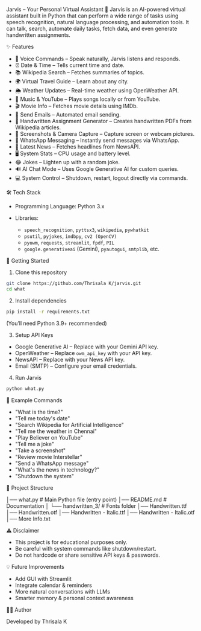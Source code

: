 Jarvis – Your Personal Virtual Assistant 🤖
    Jarvis is an AI-powered virtual assistant built in Python that can perform a wide range of tasks using speech recognition, natural language processing, and automation tools. It can talk, search, automate daily tasks, fetch data, and even generate handwritten assignments.

✨ Features

* 🎤 Voice Commands – Speak naturally, Jarvis listens and responds.
* ⏰ Date & Time – Tells current time and date.
* 📚 Wikipedia Search – Fetches summaries of topics.
* 🌍 Virtual Travel Guide – Learn about any city.
* 🌦️ Weather Updates – Real-time weather using OpenWeather API.
* 🎵 Music & YouTube – Plays songs locally or from YouTube.
* 🎬 Movie Info – Fetches movie details using IMDb.
* 📧 Send Emails – Automated email sending.
* 📝 Handwritten Assignment Generator – Creates handwritten PDFs from Wikipedia articles.
* 📸 Screenshots & Camera Capture – Capture screen or webcam pictures.
* 💬 WhatsApp Messaging – Instantly send messages via WhatsApp.
* 📰 Latest News – Fetches headlines from NewsAPI.
* 🖥️ System Stats – CPU usage and battery level.
* 😂 Jokes – Lighten up with a random joke.
* 🔊 AI Chat Mode – Uses Google Generative AI for custom queries.
* 💻 System Control – Shutdown, restart, logout directly via commands.


🛠️ Tech Stack

* Programming Language: Python 3.x
* Libraries:

  * `speech_recognition`, `pyttsx3`, `wikipedia`, `pywhatkit`
  * `psutil`, `pyjokes`, `imdbpy`, `cv2 (OpenCV)`
  * `pyowm`, `requests`, `streamlit`, `fpdf`, `PIL`
  * `google.generativeai` (Gemini), `pyautogui`, `smtplib`, etc.



🚀 Getting Started

1. Clone this repository

```bash
git clone https://github.com/Thrisala K/jarvis.git
cd what
```

2. Install dependencies

```bash
pip install -r requirements.txt
```

(You’ll need Python 3.9+ recommended)

3. Setup API Keys

* Google Generative AI – Replace with your Gemini API key.
* OpenWeather – Replace `owm_api_key` with your API key.
* NewsAPI – Replace with your News API key.
* Email (SMTP) – Configure your email credentials.

4. Run Jarvis

```bash
python what.py
```


🎤 Example Commands

* "What is the time?"
* "Tell me today's date"
* "Search Wikipedia for Artificial Intelligence"
* "Tell me the weather in Chennai"
* "Play Believer on YouTube"
* "Tell me a joke"
* "Take a screenshot"
* "Review movie Interstellar"
* "Send a WhatsApp message"
* "What's the news in technology?"
* "Shutdown the system"



📂 Project Structure

│── what.py # Main Python file (entry point)
│── README.md # Documentation
│
└── handwritten_3/ # Fonts folder
    │── Handwritten.ttf
    │── Handwritten.otf
    │── Handwritten - Italic.ttf
    │── Handwritten - Italic.otf
    │── More Info.txt


⚠️ Disclaimer

* This project is for educational purposes only.
* Be careful with system commands like shutdown/restart.
* Do not hardcode or share sensitive API keys & passwords.


 💡 Future Improvements

* Add GUI with Streamlit
* Integrate calendar & reminders
* More natural conversations with LLMs
* Smarter memory & personal context awareness


 👩‍💻 Author

Developed by Thrisala K
